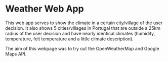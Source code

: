 # Weather Web App

This web app serves to show the climate in a certain city/village of the user decision. It also shows 5 cities/villages in Portugal that are outside a 25km radius of the user decision and have nearly identical climates (humidity, temperature, felt temperature and a little climate description).

The aim of this webpage was to try out the OpenWeatherMap and Google Maps API.
